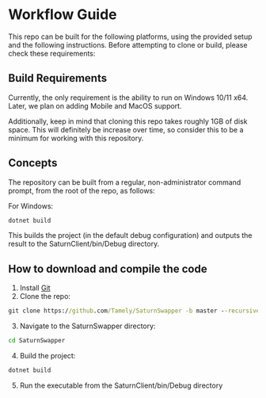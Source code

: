 # Workflow Guide

This repo can be built for the following platforms, using the provided setup and the following instructions. Before attempting to clone or build, please check these requirements:

## Build Requirements

Currently, the only requirement is the ability to run on Windows 10/11 x64. Later, we plan on adding Mobile and MacOS support.

Additionally, keep in mind that cloning this repo takes roughly 1GB of disk space. This will definitely be increase over time, so consider this to be a minimum for working with this repository.

## Concepts

The repository can be built from a regular, non-administrator command prompt, from the root of the repo, as follows:

For Windows:
```cmd
dotnet build
```

This builds the project (in the default debug configuration) and outputs the result to the SaturnClient/bin/Debug directory.

## How to download and compile the code

1. Install [Git](https://gitforwindows.org/)
2. Clone the repo:
```cmd
git clone https://github.com/Tamely/SaturnSwapper -b master --recursive
```
3. Navigate to the SaturnSwapper directory:
```cmd
cd SaturnSwapper
```
4. Build the project:
```cmd
dotnet build
```
5. Run the executable from the SaturnClient/bin/Debug directory
